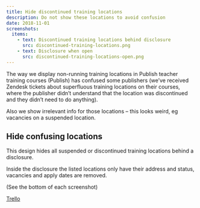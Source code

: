 ```yaml
---
title: Hide discontinued training locations
description: Do not show these locations to avoid confusion
date: 2018-11-01
screenshots:
  items:
    - text: Discontinued training locations behind disclosure
      src: discontinued-training-locations.png
    - text: Disclosure when open
      src: discontinued-training-locations-open.png
---
```


The way we display non-running training locations in Publish teacher training courses (Publish) has confused some publishers (we’ve received Zendesk tickets about superfluous training locations on their courses, where the publisher didn’t understand that the location was discontinued and they didn’t need to do anything).

Also we show irrelevant info for those locations – this looks weird, eg vacancies on a suspended location.

## Hide confusing locations

This design hides all suspended or discontinued training locations behind a disclosure.

Inside the disclosure the listed locations only have their address and status, vacancies and apply dates are removed.

(See the bottom of each screenshot)

[Trello](https://trello.com/c/8c2gDVqe/501-tweak-how-non-running-training-locations-are-presented)
